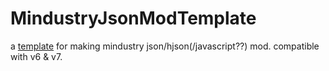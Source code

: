 # MindustryJsonModTemplate

a [template](https://github.com/12three7/MindustryJsonModTemplate/generate) for making mindustry json/hjson(/javascript??) mod. compatible with v6 & v7.
